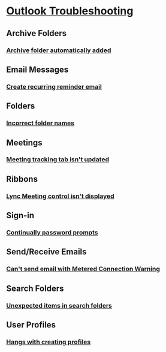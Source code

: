 # [Outlook Troubleshooting](../client.md)

## Archive Folders
### [Archive folder automatically added](../archive-folders/archive-folder-automatically-added.md)

## Email Messages
### [Create recurring reminder email](../email-messages/create-recurring-email.md)

## Folders
### [Incorrect folder names](../folders/incorrect-folder-names.md)

## Meetings
### [Meeting tracking tab isn't updated](../meetings/meeting-tracking-tab-not-updated.md)

## Ribbons
### [Lync Meeting control isn't displayed](../ribbons/lync-meeting-control-not-displayed.md)

## Sign-in
### [Continually password prompts](../sign-in/continually-prompts-password-office-365.md)

## Send/Receive Emails
### [Can't send email with Metered Connection Warning](../send-receive-emails/hang-create-profile.md)

## Search Folders
### [Unexpected items in search folders](../search-folders/personmetadata-item-search-folders.md)

## User Profiles
### [Hangs with creating profiles](../user-profiles/hang-create-profile.md)